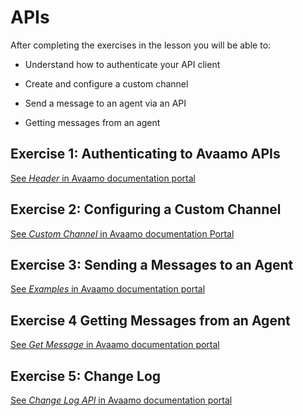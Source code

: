 # APIs	

After completing the exercises in the lesson you will be able to:

- Understand how to authenticate your API client

- Create and configure a custom channel

- Send a message to an agent via an API

- Getting messages from an agent

## Exercise 1: Authenticating to Avaamo APIs

[See _Header_ in Avaamo documentation portal](https://docs.avaamo.com/v5/ref/avaamo-platform-api-documentation/message-api#header)

## Exercise 2: Configuring a Custom Channel

[See _Custom Channel_ in Avaamo documentation Portal](https://docs.avaamo.com/v5/how-to/build-agents/configure-agents/deploy/custom-channel#configure-custom-channel)

## Exercise 3: Sending a Messages to an Agent

[See _Examples_ in Avaamo documentation portal](https://docs.avaamo.com/v5/ref/avaamo-platform-api-documentation/message-api#examples)

## Exercise 4 Getting Messages from an Agent

[See _Get Message_ in Avaamo documentation portal](https://docs.avaamo.com/v5/ref/avaamo-platform-api-documentation/message-api#get-messages)

## Exercise 5: Change Log

[See _Change Log API_ in Avaamo documentation portal](https://docs.avaamo.com/v5/ref/avaamo-platform-api-documentation/changelog-api)

